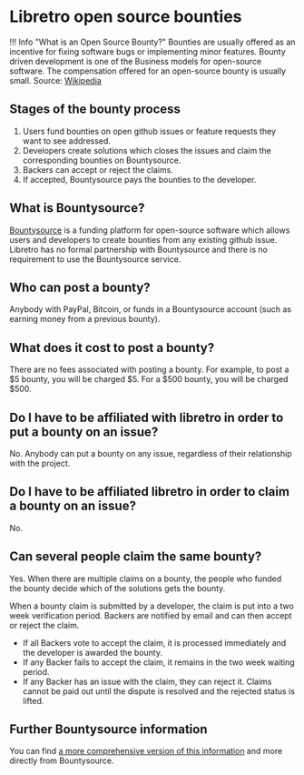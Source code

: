 # Libretro open source bounties

!!! Info "What is an Open Source Bounty?"
    Bounties are usually offered as an incentive for fixing software bugs or implementing minor features. Bounty driven development is one of the Business models for open-source software. The compensation offered for an open-source bounty is usually small. Source: [Wikipedia](https://en.wikipedia.org/wiki/Open-source_bounty)

## Stages of the bounty process

  1. Users fund bounties on open github issues or feature requests they want to see addressed.
  2. Developers create solutions which closes the issues and claim the corresponding bounties on Bountysource.
  3. Backers can accept or reject the claims.
  4. If accepted, Bountysource pays the bounties to the developer.

## What is Bountysource?

[Bountysource](http://bountysource.com/) is a funding platform for open-source software which allows users and developers to create bounties from any existing github issue. Libretro has no formal partnership with Bountysource and there is no requirement to use the Bountysource service.

## Who can post a bounty?

Anybody with PayPal, Bitcoin, or funds in a Bountysource account (such as earning money from a previous bounty).

## What does it cost to post a bounty?

There are no fees associated with posting a bounty. For example, to post a $5 bounty, you will be charged $5. For a $500 bounty, you will be charged $500.

## Do I have to be affiliated with libretro in order to put a bounty on an issue?

No. Anybody can put a bounty on any issue, regardless of their relationship with the project.

## Do I have to be affiliated libretro in order to claim a bounty on an issue?

No.

## Can several people claim the same bounty?

Yes. When there are multiple claims on a bounty, the people who funded the bounty decide which of the solutions gets the bounty.

When a bounty claim is submitted by a developer, the claim is put into a two week verification period. Backers are notified by email and can then accept or reject the claim.

  * If all Backers vote to accept the claim, it is processed immediately and the developer is awarded the bounty.
  * If any Backer fails to accept the claim, it remains in the two week waiting period.
  * If any Backer has an issue with the claim, they can reject it. Claims cannot be paid out until the dispute is resolved and the rejected status is lifted.

## Further Bountysource information

You can find [a more comprehensive version of this information](https://github.com/bountysource/core/wiki/Frequently-Asked-Questions) and more directly from Bountysource.
